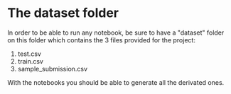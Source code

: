 # The dataset folder

In order to be able to run any notebook, be sure to have a "dataset" folder on 
this folder which contains the 3 files provided for the project:

1. test.csv
2. train.csv
3. sample_submission.csv

With the notebooks you should be able to generate all the derivated ones.